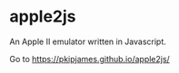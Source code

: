 apple2js
========

An Apple II emulator written in Javascript.

Go to https://pkipjames.github.io/apple2js/
